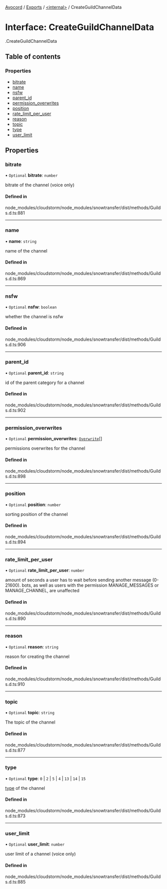 [Avocord](../README.md) / [Exports](../modules.md) / [<internal\>](../modules/internal_.md) / CreateGuildChannelData

# Interface: CreateGuildChannelData

[<internal>](../modules/internal_.md).CreateGuildChannelData

## Table of contents

### Properties

- [bitrate](internal_.CreateGuildChannelData-1.md#bitrate)
- [name](internal_.CreateGuildChannelData-1.md#name)
- [nsfw](internal_.CreateGuildChannelData-1.md#nsfw)
- [parent\_id](internal_.CreateGuildChannelData-1.md#parent_id)
- [permission\_overwrites](internal_.CreateGuildChannelData-1.md#permission_overwrites)
- [position](internal_.CreateGuildChannelData-1.md#position)
- [rate\_limit\_per\_user](internal_.CreateGuildChannelData-1.md#rate_limit_per_user)
- [reason](internal_.CreateGuildChannelData-1.md#reason)
- [topic](internal_.CreateGuildChannelData-1.md#topic)
- [type](internal_.CreateGuildChannelData-1.md#type)
- [user\_limit](internal_.CreateGuildChannelData-1.md#user_limit)

## Properties

### bitrate

• `Optional` **bitrate**: `number`

bitrate of the channel (voice only)

#### Defined in

node_modules/cloudstorm/node_modules/snowtransfer/dist/methods/Guilds.d.ts:881

___

### name

• **name**: `string`

name of the channel

#### Defined in

node_modules/cloudstorm/node_modules/snowtransfer/dist/methods/Guilds.d.ts:869

___

### nsfw

• `Optional` **nsfw**: `boolean`

whether the channel is nsfw

#### Defined in

node_modules/cloudstorm/node_modules/snowtransfer/dist/methods/Guilds.d.ts:906

___

### parent\_id

• `Optional` **parent\_id**: `string`

id of the parent category for a channel

#### Defined in

node_modules/cloudstorm/node_modules/snowtransfer/dist/methods/Guilds.d.ts:902

___

### permission\_overwrites

• `Optional` **permission\_overwrites**: [`Overwrite`](../modules/internal_.md#overwrite)[]

permissions overwrites for the channel

#### Defined in

node_modules/cloudstorm/node_modules/snowtransfer/dist/methods/Guilds.d.ts:898

___

### position

• `Optional` **position**: `number`

sorting position of the channel

#### Defined in

node_modules/cloudstorm/node_modules/snowtransfer/dist/methods/Guilds.d.ts:894

___

### rate\_limit\_per\_user

• `Optional` **rate\_limit\_per\_user**: `number`

amount of seconds a user has to wait before sending another message (0-21600).
bots, as well as users with the permission MANAGE_MESSAGES or MANAGE_CHANNEL, are unaffected

#### Defined in

node_modules/cloudstorm/node_modules/snowtransfer/dist/methods/Guilds.d.ts:890

___

### reason

• `Optional` **reason**: `string`

reason for creating the channel

#### Defined in

node_modules/cloudstorm/node_modules/snowtransfer/dist/methods/Guilds.d.ts:910

___

### topic

• `Optional` **topic**: `string`

The topic of the channel

#### Defined in

node_modules/cloudstorm/node_modules/snowtransfer/dist/methods/Guilds.d.ts:877

___

### type

• `Optional` **type**: ``0`` \| ``2`` \| ``5`` \| ``4`` \| ``13`` \| ``14`` \| ``15``

[type](https://discord.com/developers/docs/resources/channel#channel-object-channel-types) of the channel

#### Defined in

node_modules/cloudstorm/node_modules/snowtransfer/dist/methods/Guilds.d.ts:873

___

### user\_limit

• `Optional` **user\_limit**: `number`

user limit of a channel (voice only)

#### Defined in

node_modules/cloudstorm/node_modules/snowtransfer/dist/methods/Guilds.d.ts:885
